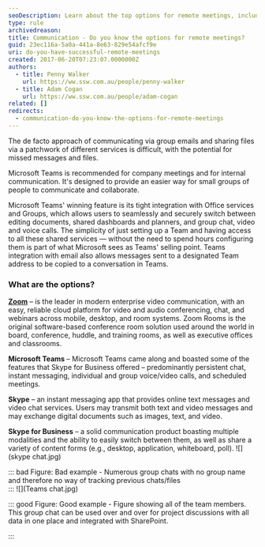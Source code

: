```yaml
---
seoDescription: Learn about the top options for remote meetings, including Microsoft Teams, Zoom, Skype, and Skype for Business.
type: rule
archivedreason:
title: Communication - Do you know the options for remote meetings?
guid: 23ec116a-5a0a-441a-8e63-829e54afcf9e
uri: do-you-have-successful-remote-meetings
created: 2017-06-20T07:23:07.0000000Z
authors:
  - title: Penny Walker
    url: https://ww.ssw.com.au/people/penny-walker
  - title: Adam Cogan
    url: https://ww.ssw.com.au/people/adam-cogan
related: []
redirects:
  - communication-do-you-know-the-options-for-remote-meetings
---
```


The de facto approach of communicating via group emails and sharing files via a patchwork of different services is difficult, with the potential for missed messages and files.

<!--endintro-->

Microsoft Teams is recommended for company meetings and for internal communication. It's designed to provide an easier way for small groups of people to communicate and collaborate.

Microsoft Teams' winning feature is its tight integration with Office services and Groups, which allows users to seamlessly and securely switch between editing documents, shared dashboards and planners, and group chat, video and voice calls. The simplicity of just setting up a Team and having access to all these shared services — without the need to spend hours configuring them is part of what Microsoft sees as Teams' selling point. Teams integration with email also allows messages sent to a designated Team address to be copied to a conversation in Teams.

### What are the options?

**[Zoom](https://zoom.us/)** – is the leader in modern enterprise video communication, with an easy, reliable cloud platform for video and audio conferencing, chat, and webinars across mobile, desktop, and room systems. Zoom Rooms is the original software-based conference room solution used around the world in board, conference, huddle, and training rooms, as well as executive offices and classrooms.

**Microsoft Teams** – Microsoft Teams came along and boasted some of the features that Skype for Business offered – predominantly persistent chat, instant messaging, individual and group voice/video calls, and scheduled meetings.

**Skype** – an instant messaging app that provides online text messages and video chat services. Users may transmit both text and video messages and may exchange digital documents such as images, text, and video.

**Skype for Business** – a solid communication product boasting multiple modalities and the ability to easily switch between them, as well as share a variety of content forms (e.g., desktop, application, whiteboard, poll).
![](skype chat.jpg)

::: bad
Figure: Bad example - Numerous group chats with no group name and therefore no way of tracking previous chats/files  
:::
![](Teams chat.jpg)

::: good
Figure: Good example - Figure showing all of the team members. This group chat can be used over and over for project discussions with all data in one place and integrated with SharePoint.

:::
